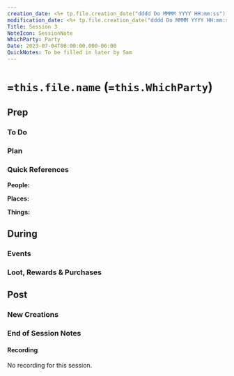 ```yaml
---
creation_date: <%+ tp.file.creation_date("dddd Do MMMM YYYY HH:mm:ss") %>
modification_date: <%+ tp.file.creation_date("dddd Do MMMM YYYY HH:mm:ss") %>
Title: Session 3
NoteIcon: SessionNote
WhichParty: Party
Date: 2023-07-04T00:00:00.000-06:00
QuickNotes: To be filled in later by Sam
---
```

#  `=this.file.name` (`=this.WhichParty`)
## Prep

### To Do


### Plan


### Quick References
**People:**


**Places:**


**Things:**



## During
### Events


### Loot, Rewards & Purchases


## Post
### New Creations


### End of Session Notes
#### Recording
No recording for this session.